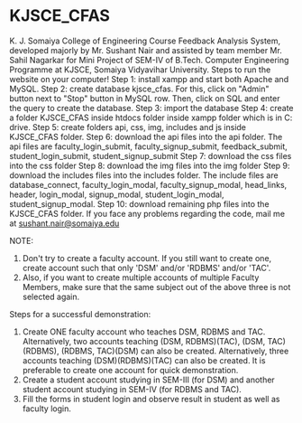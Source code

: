 # KJSCE_CFAS
K. J. Somaiya College of Engineering Course Feedback Analysis System, developed majorly by Mr. Sushant Nair and assisted by team member Mr. Sahil Nagarkar for Mini Project of SEM-IV of B.Tech. Computer Engineering Programme at KJSCE, Somaiya Vidyavihar University. 
Steps to run the website on your computer!
Step 1: install xampp and start both Apache and MySQL.
Step 2: create database kjsce_cfas. For this, click on "Admin" button next to "Stop" button in MySQL row. Then, click on SQL and enter the query to create the database.
Step 3: import the database
Step 4: create a folder KJSCE_CFAS inside htdocs folder inside xampp folder which is in C: drive.
Step 5: create folders api, css, img, includes and js inside KJSCE_CFAS folder.
Step 6: download the api files into the api folder. The api files are faculty_login_submit, faculty_signup_submit, feedback_submit, student_login_submit, student_signup_submit
Step 7: download the css files into the css folder
Step 8: download the img files into the img folder
Step 9: download the includes files into the includes folder. The include files are database_connect, faculty_login_modal, faculty_signup_modal, head_links, header, login_modal, signup_modal, student_login_modal, student_signup_modal.
Step 10: download remaining php files into the KJSCE_CFAS folder.
If you face any problems regarding the code, mail me at sushant.nair@somaiya.edu

NOTE:
1. Don't try to create a faculty account. If you still want to create one, create account such that only 'DSM' and/or 'RDBMS' and/or 'TAC'. 
2. Also, if you want to create multiple accounts of multiple Faculty Members, make sure that the same subject out of the above three is not selected again.

Steps for a successful demonstration:
1. Create ONE faculty account who teaches DSM, RDBMS and TAC. Alternatively, two accounts teaching (DSM, RDBMS)(TAC), (DSM, TAC)(RDBMS), (RDBMS, TAC)(DSM) can also be created. Alternatively, three accounts teaching (DSM)(RDBMS)(TAC) can also be created. It is preferable to create one account for quick demonstration.
2. Create a student account studying in SEM-III (for DSM) and another student account studying in SEM-IV (for RDBMS and TAC).
3. Fill the forms in student login and observe result in student as well as faculty login.
